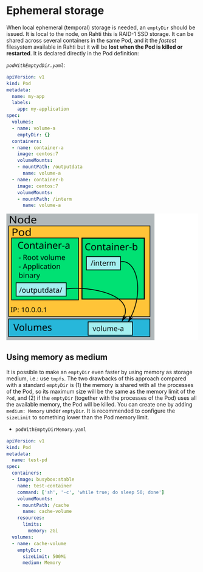 # Ephemeral storage

When local ephemeral (temporal) storage is needed, an `emptyDir` should be issued. It is local to the node, on Rahti this is RAID-1 SSD storage. It can be shared across several containers in the same Pod, and it the *fastest* filesystem available in Rahti but it will be **lost when the Pod is killed or restarted**. It is declared directly in the Pod definition:

*`podWithEmptydDir.yaml`*:

```yaml
apiVersion: v1
kind: Pod
metadata:
  name: my-app
  labels:
    app: my-application
spec:
  volumes:
  - name: volume-a
    emptyDir: {}
  containers:
  - name: container-a
    image: centos:7
    volumeMounts:
    - mountPath: /outputdata
      name: volume-a
  - name: container-b
    image: centos:7
    volumeMounts:
    - mountPath: /interm
      name: volume-a
```

![emptyDir](../../img/pods-and-storage-emptydir.drawio.svg)

## Using memory as medium

It is possible to make an `emptyDir` even faster by using memory as storage medium, i.e.: use `tmpfs`. The two drawbacks of this approach compared with a standard `emptyDir` is (1) the memory is shared with all the processes of the Pod, so its maximum size will be the same as the memory limit of the `Pod`, and (2) if the `emptyDir` (together with the processes of the Pod) uses all the available memory, the Pod will be killed. You can create one by adding `medium: Memory` under `emptyDir`. It is recommended to configure the `sizeLimit` to something lower than the Pod memory limit.

* `podWithEmptyDirMemory.yaml`

```yaml
apiVersion: v1
kind: Pod
metadata:
  name: test-pd
spec:
  containers:
  - image: busybox:stable
    name: test-container
    command: ['sh', '-c', 'while true; do sleep 50; done']
    volumeMounts:
    - mountPath: /cache
      name: cache-volume
    resources:
      limits:
        memory: 2Gi
  volumes:
  - name: cache-volume
    emptyDir:
      sizeLimit: 500Mi
      medium: Memory
```
